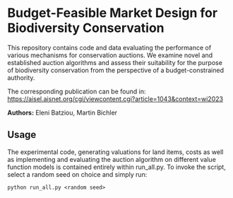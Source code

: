# Budget-Feasible Market Design for Biodiversity Conservation

This repository contains code and data evaluating the performance of various mechanisms for conservation auctions. We examine novel and established auction algorithms and assess their suitability for the purpose of biodiversity conservation from the perspective of a budget-constrained authority.



The corresponding publication can be found in: https://aisel.aisnet.org/cgi/viewcontent.cgi?article=1043&context=wi2023

**Authors:** Eleni Batziou, Martin Bichler


## Usage

The experimental code, generating valuations for land items, costs as well as implementing and evaluating the auction algorithm on different value function models is contained entirely within run_all.py. To invoke the script, select a random seed on choice and simply run:


`python run_all.py <random seed>`
